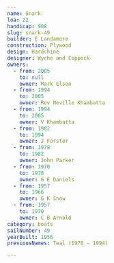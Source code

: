 ```yaml
---
name: Snark
loa: 22
handicap: 908
slug: snark-49
builder: E Landamore
construction: Plywood
design: Hardchine
designer: Wyche and Coppock
owners:
  - from: 2005
    to: null
    owner: Mark Elson
  - from: 1994
    to: 2005
    owner: Rev Neville Khambatta
  - from: 1994
    to: 2005
    owner: V Khambatta
  - from: 1982
    to: 1994
    owner: J Forster
  - from: 1978
    to: 1982
    owner: John Parker
  - from: 1970
    to: 1978
    owner: G E Daniels
  - from: 1957
    to: 1966
    owner: G K Snow
  - from: 1957
    to: 1970
    owner: C B Arnold
category: boats
sailNumber: 49
yearBuilt: 1956
previousNames: Teal (1978 - 1994)

---
```

